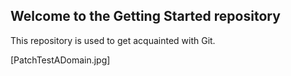## Welcome to the Getting Started repository

This repository is used to get acquainted with Git.

[PatchTestADomain.jpg]